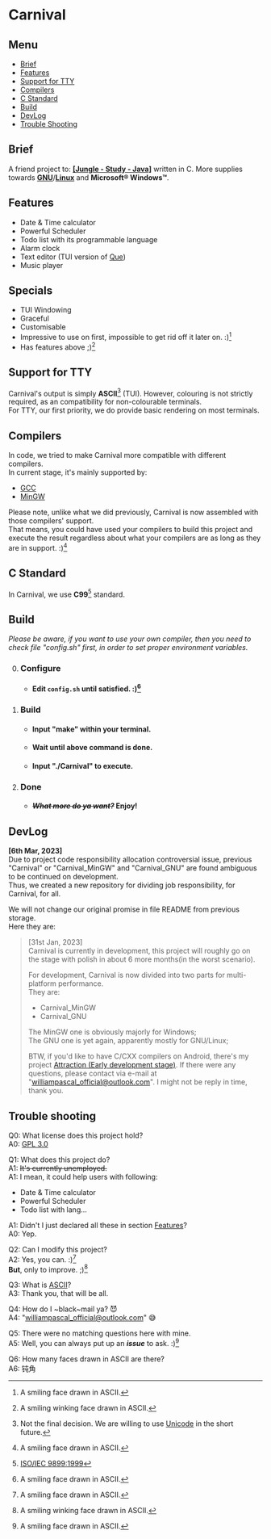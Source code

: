 # Carnival

## Menu
* [Brief](#brief)
* [Features](#features)
* [Support for TTY](#support-for-tty)
* [Compilers](#compilers)
* [C Standard](#c-standard)
* [Build](#build)
* [DevLog](#devlog)
* [Trouble Shooting](#trouble-shooting)

## Brief
A friend project to: [__\[Jungle - Study - Java\]__](https://github.com/WilliamPascal/STUDY) written in C. More supplies towards [__GNU__](https://www.gnu.org/)/[__Linux__](https://www.gnu.org/gnu/linux-and-gnu.html) and __Microsoft® Windows™__.

## Features
* Date & Time calculator
* Powerful Scheduler
* Todo list with its programmable language
* Alarm clock
* Text editor (TUI version of [Que](https://github.com/WilliamPascal/Que))
* Music player

## Specials
* TUI Windowing
* Graceful
* Customisable
* Impressive to use on first, impossible to get rid off it later on. :)[^1.1]
* Has features above ;)[^1.2]

## Support for TTY
Carnival's output is simply __ASCII__[^1] (TUI). However, colouring is not strictly required, as an compatibility for non-colourable terminals.  
For TTY, our first priority, we do provide basic rendering on most terminals.  

## Compilers
In code, we tried to make Carnival more compatible with different compilers.  
In current stage, it's mainly supported by:
* [GCC](https://gcc.gnu.org/)
* [MinGW](https://www.mingw-w64.org/)

Please note, unlike what we did previously, Carnival is now assembled with those compilers' support.  
That means, you could have used your compilers to build this project and execute the result regardless about what your compilers are as long as they are in support. :)[^1.1]

## C Standard
In Carnival, we use __C99__[^2] standard.

## Build
*Please be aware, if you want to use your own compiler, then you need to check file "config.sh" first, in order to set proper environment variables.*

0. ### Configure
   * #### Edit `config.sh` until satisfied. :)[^1.1]
0. ### Build
   * #### Input "make" within your terminal.
   * #### Wait until above command is done.
   * #### Input "./Carnival" to execute.
0. ### Done
   * #### _~~What more do ya want?~~_ Enjoy!

## DevLog
__\[6th Mar, 2023\]__  
Due to project code responsibility allocation controversial issue, previous "Carnival" or "Carnival_MinGW" and "Carnival_GNU" are found ambiguous to be continued on development.  
Thus, we created a new repository for dividing job responsibility, for Carnival, for all.

We will not change our original promise in file README from previous storage.  
Here they are:

>\[31st Jan, 2023\]  
>Carnival is currently in development, this project will roughly go on the stage with polish in about 6 more months(in the worst scenario).
>
>For development, Carnival is now divided into two parts for multi-platform performance.  
>They are:
>  - Carnival_MinGW
>  - Carnival_GNU  
>
>The MinGW one is obviously majorly for Windows;  
>The GNU one is yet again, apparently mostly for GNU/Linux;
>
>BTW, if you'd like to have C/CXX compilers on Android, there's my project [Attraction (Early development stage)](https://github.com/WilliamPascal/Attraction).
>If there were any questions, please contact via e-mail at "williampascal_official@outlook.com". I might not be reply in time, thank you.

## Trouble shooting
Q0: What license does this project hold?  
A0: [GPL 3.0](https://www.gnu.org/licenses/gpl-3.0.en.html)

Q1: What does this project do?  
A1: ~~It's currently unemployed.~~  
A1: I mean, it could help users with following:
* Date & Time calculator
* Powerful Scheduler
* Todo list with lang...  

A1: Didn't I just declared all these in section [Features](#Features)?  
A0: Yep.

Q2: Can I modify this project?  
A2: Yes, you can. :)[^1.1]  
__But__, only to improve. ;)[^1.2]

Q3: What is [ASCII](https://computersciencewiki.org/index.php/ASCII)?  
A3: Thank you, that will be all.

Q4: How do I ~black~mail ya? 😈  
A4: "williampascal_official@outlook.com" 😅

Q5: There were no matching questions here with mine.  
A5: Well, you can always put up an ***issue*** to ask. :)[^1.1]

Q6: How many faces drawn in ASCII are there?  
A6: 钝角

[^1]: Not the final decision. We are willing to use [Unicode](https://home.unicode.org/) in the short future.  
[^1.1]: A smiling face drawn in ASCII.  
[^1.2]: A smiling winking face drawn in ASCII.  
[^2]: [ISO/IEC 9899:1999](https://www.iso.org/standard/29237.html)  
